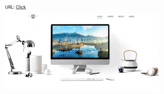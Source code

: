 URL:  <a href="https://aneta-laurent.github.io/portfolio/index.html" class="text-center" target="_blank"
                >Click</a>

<img src="Screenshot e-portfolio.png" alt="photo"> 
